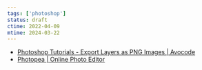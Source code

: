 ```yaml
---
tags: ['photoshop']
status: draft
ctime: 2022-04-09
mtime: 2024-03-22
---
```


- [Photoshop Tutorials - Export Layers as PNG Images | Avocode](https://avocode.com/tutorials/photoshop/exporting-images-from-psd/png)
- [Photopea | Online Photo Editor](https://www.photopea.com/)